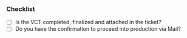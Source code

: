 ### Checklist 

- [ ] Is the VCT completed, finalized and attached in the ticket?
- [ ] Do you have the confirmation to proceed into production via Mail?
